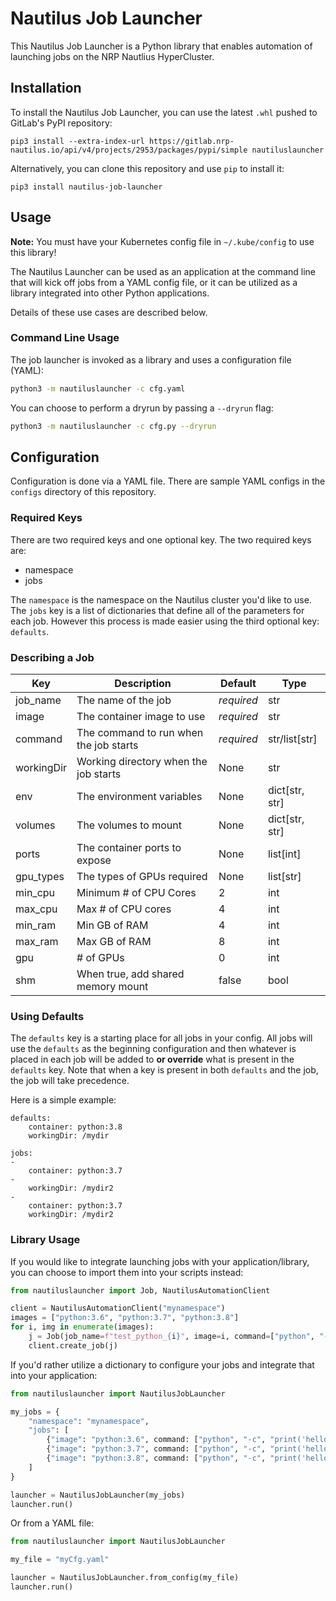 # Nautilus Job Launcher

This Nautilus Job Launcher is a Python library that enables automation of launching jobs on the NRP Nautlius HyperCluster. 

## Installation
To install the Nautilus Job Launcher, you can use the latest `.whl` pushed to GitLab's PyPI repository:
```
pip3 install --extra-index-url https://gitlab.nrp-nautilus.io/api/v4/projects/2953/packages/pypi/simple nautiluslauncher
```

Alternatively, you can clone this repository and use `pip` to install it:
```
pip3 install nautilus-job-launcher
```

## Usage
**Note:** You must have your Kubernetes config file in `~/.kube/config` to use this library!

The Nautilus Launcher can be used as an application at the command line that will kick off jobs from a YAML config file, or it can be utilized as a library integrated into other Python applications. 

Details of these use cases are described below.

### Command Line Usage
The job launcher is invoked as a library and uses a configuration file (YAML):
```bash
python3 -m nautiluslauncher -c cfg.yaml
```

You can choose to perform a dryrun by passing a `--dryrun` flag:
```bash
python3 -m nautiluslauncher -c cfg.py --dryrun
```


## Configuration
Configuration is done via a YAML file. There are sample YAML configs in the `configs` directory of this repository.

### Required Keys
There are two required keys and one optional key. The two required keys are:
- namespace
- jobs

The `namespace` is the namespace on the Nautilus cluster you'd like to use. The `jobs` key is a list of dictionaries that define all of the parameters for each job. However this process is made easier using the third optional key: `defaults`.

### Describing a Job
| Key | Description | Default | Type |
|---|---|---|--|
| job_name | The name of the job | _required_ | str |
| image | The container image to use | _required_ | str | 
| command | The command to run when the job starts | _required_ | str/list[str] |
| workingDir | Working directory when the job starts | None | str |
| env | The environment variables | None | dict[str, str] |
| volumes | The volumes to mount | None | dict[str, str] |
| ports | The container ports to expose | None | list[int] |
| gpu_types | The types of GPUs required | None | list[str] |
| min_cpu | Minimum # of CPU Cores | 2 | int |
| max_cpu | Max # of CPU cores | 4 | int |
| min_ram | Min GB of RAM | 4 | int |
| max_ram | Max GB of RAM | 8 | int |
| gpu | # of GPUs | 0 | int |
| shm | When true, add shared memory mount | false | bool |

### Using Defaults

The `defaults` key is a starting place for all jobs in your config. All jobs will use the `defaults` as the beginning configuration and then whatever is placed in each job will be added to **or override** what is present in the `defaults` key. Note that when a key is present in both `defaults` and the job, the job will take precedence. 

Here is a simple example:
```
defaults:
    container: python:3.8
    workingDir: /mydir

jobs:
- 
    container: python:3.7
-
    workingDir: /mydir2
-
    container: python:3.7
    workingDir: /mydir2
```

### Library Usage
If you would like to integrate launching jobs with your application/library, you can choose to import them into your scripts instead:
```python
from nautiluslauncher import Job, NautilusAutomationClient

client = NautilusAutomationClient("mynamespace")
images = ["python:3.6", "python:3.7", "python:3.8"]
for i, img in enumerate(images):
    j = Job(job_name=f"test_python_{i}", image=i, command=["python", "-c", "print('hello world')"])
    client.create_job(j)
```

If you'd rather utilize a dictionary to configure your jobs and integrate that into your application:
```python
from nautiluslauncher import NautilusJobLauncher

my_jobs = {
    "namespace": "mynamespace",
    "jobs": [
        {"image": "python:3.6", command: ["python", "-c", "print('hello world')"], "job_name": "myjob1"}
        {"image": "python:3.7", command: ["python", "-c", "print('hello world')"], "job_name": "myjob2"}
        {"image": "python:3.8", command: ["python", "-c", "print('hello world')"], "job_name": "myjob3"}
    ]
}

launcher = NautilusJobLauncher(my_jobs)
launcher.run()
```

Or from a YAML file:
```python
from nautiluslauncher import NautilusJobLauncher

my_file = "myCfg.yaml"

launcher = NautilusJobLauncher.from_config(my_file)
launcher.run()
```